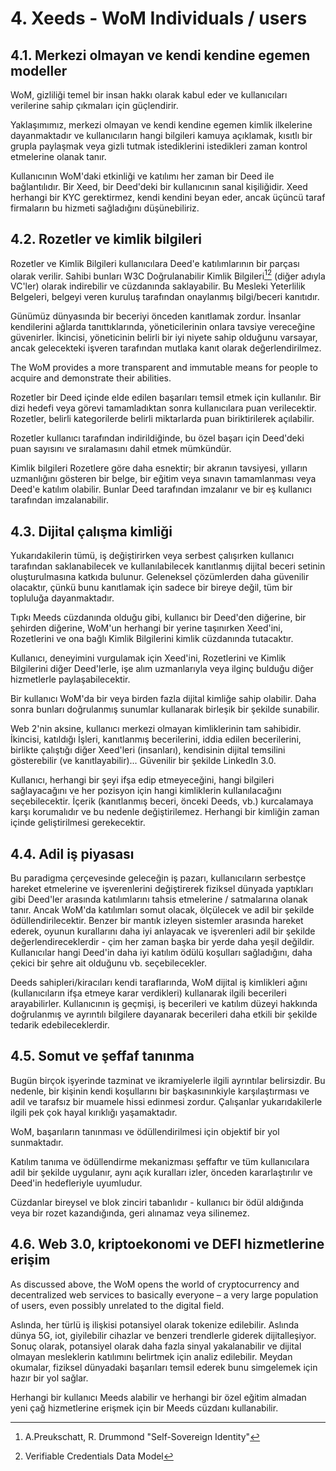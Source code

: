 # 4. Xeeds - WoM Individuals / users

## 4.1. Merkezi olmayan ve kendi kendine egemen modeller

WoM, gizliliği temel bir insan hakkı olarak kabul eder ve kullanıcıları verilerine sahip çıkmaları için güçlendirir.

Yaklaşımımız, merkezi olmayan ve kendi kendine egemen kimlik ilkelerine dayanmaktadır ve kullanıcıların hangi bilgileri kamuya açıklamak, kısıtlı bir grupla paylaşmak veya gizli tutmak istediklerini istedikleri zaman kontrol etmelerine olanak tanır.

Kullanıcının WoM'daki etkinliği ve katılımı her zaman bir Deed ile bağlantılıdır. Bir Xeed, bir Deed'deki bir kullanıcının sanal kişiliğidir. Xeed herhangi bir KYC gerektirmez, kendi kendini beyan eder, ancak üçüncü taraf firmaların bu hizmeti sağladığını düşünebiliriz.

## 4.2. Rozetler ve kimlik bilgileri

Rozetler ve Kimlik Bilgileri kullanıcılara Deed'e katılımlarının bir parçası olarak verilir. Sahibi bunları W3C Doğrulanabilir Kimlik Bilgileri[^7][^8] (diğer adıyla VC'ler) olarak indirebilir ve cüzdanında saklayabilir. Bu Mesleki Yeterlilik Belgeleri, belgeyi veren kuruluş tarafından onaylanmış bilgi/beceri kanıtıdır.

Günümüz dünyasında bir beceriyi önceden kanıtlamak zordur. İnsanlar kendilerini ağlarda tanıttıklarında, yöneticilerinin onlara tavsiye vereceğine güvenirler. İkincisi, yöneticinin belirli bir iyi niyete sahip olduğunu varsayar, ancak gelecekteki işveren tarafından mutlaka kanıt olarak değerlendirilmez.

The WoM provides a more transparent and immutable means for people to acquire and demonstrate their abilities.

Rozetler bir Deed içinde elde edilen başarıları temsil etmek için kullanılır. Bir dizi hedefi veya görevi tamamladıktan sonra kullanıcılara puan verilecektir. Rozetler, belirli kategorilerde belirli miktarlarda puan biriktirilerek açılabilir.

Rozetler kullanıcı tarafından indirildiğinde, bu özel başarı için Deed'deki puan sayısını ve sıralamasını dahil etmek mümkündür.

Kimlik bilgileri Rozetlere göre daha esnektir; bir akranın tavsiyesi, yılların uzmanlığını gösteren bir belge, bir eğitim veya sınavın tamamlanması veya Deed'e katılım olabilir. Bunlar Deed tarafından imzalanır ve bir eş kullanıcı tarafından imzalanabilir.

## 4.3. Dijital çalışma kimliği

Yukarıdakilerin tümü, iş değiştirirken veya serbest çalışırken kullanıcı tarafından saklanabilecek ve kullanılabilecek kanıtlanmış dijital beceri setinin oluşturulmasına katkıda bulunur. Geleneksel çözümlerden daha güvenilir olacaktır, çünkü bunu kanıtlamak için sadece bir bireye değil, tüm bir topluluğa dayanmaktadır.

Tıpkı Meeds cüzdanında olduğu gibi, kullanıcı bir Deed'den diğerine, bir şehirden diğerine, WoM'un herhangi bir yerine taşınırken Xeed'ini, Rozetlerini ve ona bağlı Kimlik Bilgilerini kimlik cüzdanında tutacaktır.

Kullanıcı, deneyimini vurgulamak için Xeed'ini, Rozetlerini ve Kimlik Bilgilerini diğer Deed'lerle, işe alım uzmanlarıyla veya ilginç bulduğu diğer hizmetlerle paylaşabilecektir.

Bir kullanıcı WoM'da bir veya birden fazla dijital kimliğe sahip olabilir. Daha sonra bunları doğrulanmış sunumlar kullanarak birleşik bir şekilde sunabilir.

Web 2'nin aksine, kullanıcı merkezi olmayan kimliklerinin tam sahibidir. İkincisi, katıldığı İşleri, kanıtlanmış becerilerini, iddia edilen becerilerini, birlikte çalıştığı diğer Xeed'leri (insanları), kendisinin dijital temsilini gösterebilir (ve kanıtlayabilir)... Güvenilir bir şekilde LinkedIn 3.0.

Kullanıcı, herhangi bir şeyi ifşa edip etmeyeceğini, hangi bilgileri sağlayacağını ve her pozisyon için hangi kimliklerin kullanılacağını seçebilecektir. İçerik (kanıtlanmış beceri, önceki Deeds, vb.) kurcalamaya karşı korumalıdır ve bu nedenle değiştirilemez. Herhangi bir kimliğin zaman içinde geliştirilmesi gerekecektir.

## 4.4. Adil iş piyasası

Bu paradigma çerçevesinde geleceğin iş pazarı, kullanıcıların serbestçe hareket etmelerine ve işverenlerini değiştirerek fiziksel dünyada yaptıkları gibi Deed'ler arasında katılımlarını tahsis etmelerine / satmalarına olanak tanır. Ancak WoM'da katılımları somut olacak, ölçülecek ve adil bir şekilde ödüllendirilecektir. Benzer bir mantık izleyen sistemler arasında hareket ederek, oyunun kurallarını daha iyi anlayacak ve işverenleri adil bir şekilde değerlendireceklerdir - çim her zaman başka bir yerde daha yeşil değildir. Kullanıcılar hangi Deed'in daha iyi katılım ödülü koşulları sağladığını, daha çekici bir şehre ait olduğunu vb. seçebilecekler.

Deeds sahipleri/kiracıları kendi taraflarında, WoM dijital iş kimlikleri ağını (kullanıcıların ifşa etmeye karar verdikleri) kullanarak ilgili becerileri arayabilirler. Kullanıcının iş geçmişi, iş becerileri ve katılım düzeyi hakkında doğrulanmış ve ayrıntılı bilgilere dayanarak becerileri daha etkili bir şekilde tedarik edebileceklerdir.

## 4.5. Somut ve şeffaf tanınma

Bugün birçok işyerinde tazminat ve ikramiyelerle ilgili ayrıntılar belirsizdir. Bu nedenle, bir kişinin kendi koşullarını bir başkasınınkiyle karşılaştırması ve adil ve tarafsız bir muamele hissi edinmesi zordur. Çalışanlar yukarıdakilerle ilgili pek çok hayal kırıklığı yaşamaktadır.

WoM, başarıların tanınması ve ödüllendirilmesi için objektif bir yol sunmaktadır.

Katılım tanıma ve ödüllendirme mekanizması şeffaftır ve tüm kullanıcılara adil bir şekilde uygulanır, aynı açık kuralları izler, önceden kararlaştırılır ve Deed'in hedefleriyle uyumludur.

Cüzdanlar bireysel ve blok zinciri tabanlıdır - kullanıcı bir ödül aldığında veya bir rozet kazandığında, geri alınamaz veya silinemez.

## 4.6. Web 3.0, kriptoekonomi ve DEFI hizmetlerine erişim

As discussed above, the WoM opens the world of cryptocurrency and decentralized web services to basically everyone – a very large population of users, even possibly unrelated to the digital field.

Aslında, her türlü iş ilişkisi potansiyel olarak tokenize edilebilir. Aslında dünya 5G, iot, giyilebilir cihazlar ve benzeri trendlerle giderek dijitalleşiyor. Sonuç olarak, potansiyel olarak daha fazla sinyal yakalanabilir ve dijital olmayan mesleklerin katılımını belirtmek için analiz edilebilir. Meydan okumalar, fiziksel dünyadaki başarıları temsil ederek bunu simgelemek için hazır bir yol sağlar.

Herhangi bir kullanıcı Meeds alabilir ve herhangi bir özel eğitim almadan yeni çağ hizmetlerine erişmek için bir Meeds cüzdanı kullanabilir.

[^7]: A.Preukschatt, R. Drummond "Self-Sovereign Identity"
[^8]: Verifiable Credentials Data Model
